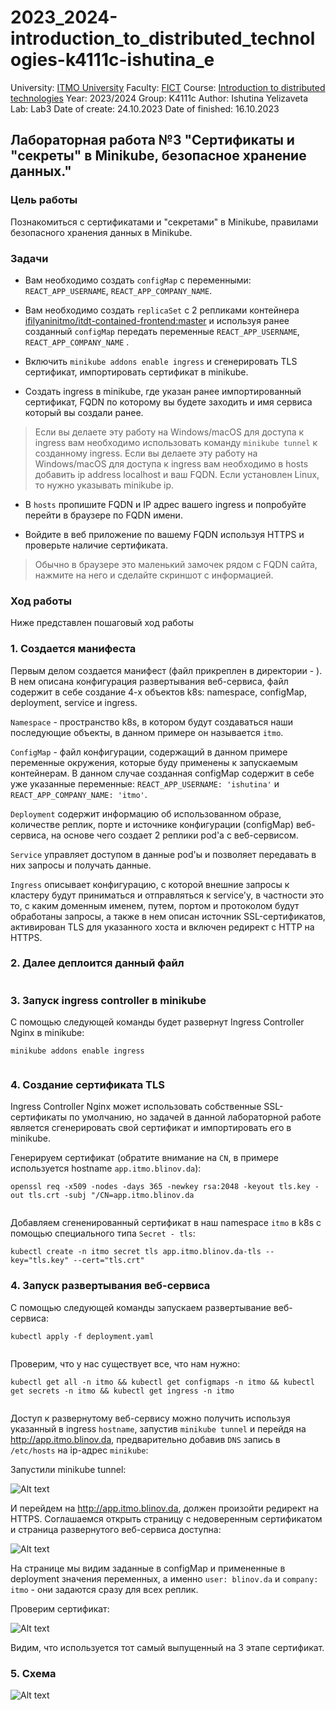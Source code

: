 # 2023_2024-introduction_to_distributed_technologies-k4111c-ishutina_e
University: [ITMO University](https://itmo.ru/ru/)
Faculty: [FICT](https://fict.itmo.ru)
Course: [Introduction to distributed technologies](https://github.com/itmo-ict-faculty/introduction-to-distributed-technologies)
Year: 2023/2024
Group: K4111с
Author: Ishutina Yelizaveta
Lab: Lab3
Date of create: 24.10.2023
Date of finished: 16.10.2023

## Лабораторная работа №3 "Сертификаты и "секреты" в Minikube, безопасное хранение данных."

### Цель работы
Познакомиться с сертификатами и "секретами" в Minikube, правилами безопасного хранения данных в Minikube. 

### Задачи
- Вам необходимо создать `configMap` с переменными: `REACT_APP_USERNAME`, `REACT_APP_COMPANY_NAME`.

- Вам необходимо создать `replicaSet` с 2 репликами контейнера [ifilyaninitmo/itdt-contained-frontend:master](https://hub.docker.com/repository/docker/ifilyaninitmo/itdt-contained-frontend) и используя ранее созданный `configMap` передать переменные `REACT_APP_USERNAME`, `REACT_APP_COMPANY_NAME` .

- Включить `minikube addons enable ingress` и сгенерировать TLS сертификат, импортировать сертификат в minikube. 

- Создать ingress в minikube, где указан ранее импортированный сертификат, FQDN по которому вы будете заходить и имя сервиса который вы создали ранее.

> Если вы делаете эту работу на Windows/macOS для доступа к ingress вам необходимо использовать команду `minikube tunnel` к созданному ingress. 
> Если вы делаете эту работу на Windows/macOS для доступа к ingress вам необходимо в hosts добавить ip address localhost и ваш FQDN. Если установлен Linux, то нужно указывать minikube ip.

- В `hosts` пропишите FQDN и IP адрес вашего ingress и попробуйте перейти в браузере по FQDN имени. 

- Войдите в веб приложение по вашему FQDN используя HTTPS и проверьте наличие сертификата.

> Обычно в браузере это маленький замочек рядом с FQDN сайта, нажмите на него и сделайте скриншот с информацией.

### Ход работы
Ниже представлен пошаговый ход работы 

### 1. Создается манифеста
Первым делом создается манифест (файл прикреплен в директории - ). В нем описана конфигурация развертывания веб-сервиса, файл содержит в себе создание 4-х объектов k8s: namespace, configMap, deployment, service и ingress.

 `Namespace` - пространство k8s, в котором будут создаваться наши последующие объекты, в данном примере он называется `itmo`.
 
 `ConfigMap` - файл конфигурации, содержащий в данном примере переменные окружения, которые буду применены к запускаемым контейнерам. В данном случае созданная configMap содержит в себе уже указанные переменные: `REACT_APP_USERNAME: 'ishutina'` и `REACT_APP_COMPANY_NAME: 'itmo'`.
 
 `Deployment` содержит информацию об использованном образе, количестве реплик, порте и источнике конфигурации (configMap) веб-сервиса, на основе чего создает 2 реплики pod'а с веб-сервисом.
 
 `Service` управляет доступом в данные pod'ы и позволяет передавать в них запросы и получать данные.
 
 `Ingress` описывает конфигурацию, с которой внешние запросы к кластеру будут приниматься и отправляться к service'у, в частности это то, с каким доменным именем, путем, портом и протоколом будут обработаны запросы, а также в нем описан источник SSL-сертификатов, активирован TLS для указанного хоста и включен редирект с HTTP на HTTPS.
 
### 2. Далее деплоится данный файл

![]()

### 3. Запуск ingress controller в minikube
С помощью следующей команды будет развернут Ingress Controller Nginx в minikube:

    minikube addons enable ingress

![]()

### 4. Создание сертификата TLS
Ingress Controller Nginx может использовать собственные SSL-сертификаты по умолчанию, но задачей в данной лабораторной работе является сгенерировать свой сертификат и импортировать его в minikube.
 
 Генерируем сертификат (обратите внимание на `CN`, в примере используется hostname `app.itmo.blinov.da`):
   
    openssl req -x509 -nodes -days 365 -newkey rsa:2048 -keyout tls.key -out tls.crt -subj "/CN=app.itmo.blinov.da

![]()

Добавляем сгененированный сертификат в наш namespace `itmo` в k8s с помощью специального типа `Secret - tls`:

    kubectl create -n itmo secret tls app.itmo.blinov.da-tls --key="tls.key" --cert="tls.crt"

### 4. Запуск развертывания веб-сервиса
С помощью следующей команды запускаем развертывание веб-сервиса:

    kubectl apply -f deployment.yaml

![]()

Проверим, что у нас существует все, что нам нужно:

    kubectl get all -n itmo && kubectl get configmaps -n itmo && kubectl get secrets -n itmo && kubectl get ingress -n itmo


 ![]()

Доступ к развернутому веб-сервису можно получить используя указанный в ingress `hostname`, запустив `minikube tunnel` и перейдя на http://app.itmo.blinov.da, предварительно добавив `DNS` запись в `/etc/hosts` на ip-адрес `minikube`:

 Запустили minikube tunnel:

  ![Alt text](source/image5.png)


 И перейдем на http://app.itmo.blinov.da, должен произойти редирект на HTTPS. Соглашаемся открыть страницу с недоверенным сертификатом и страница развернутого веб-сервиса доступна:

 ![Alt text](source/image6.png)
 
 На странице мы видим заданные в configMap и примененные в deployment значения переменных, а именно `user: blinov.da` и `company: itmo` - они задаются сразу для всех реплик.

 Проверим сертификат:

 ![Alt text](source/image7.png)

 Видим, что используется тот самый выпущенный на 3 этапе сертификат.

 ### 5. Схема
 
 ![Alt text](source/image8.png)
